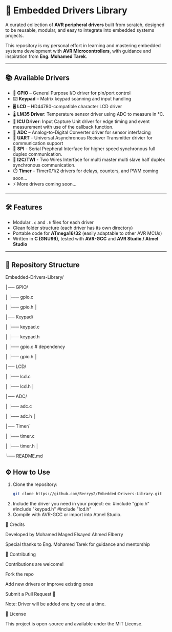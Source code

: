 # 🚀 Embedded Drivers Library  

A curated collection of **AVR peripheral drivers** built from scratch, designed to be reusable, modular, and easy to integrate into embedded systems projects.  

This repository is my personal effort in learning and mastering embedded systems development with **AVR Microcontrollers**, with guidance and inspiration from **Eng. Mohamed Tarek**.  

---

## 📚 Available Drivers  
- 🔌 **GPIO** – General Purpose I/O driver for pin/port control  
- ⌨️ **Keypad** – Matrix keypad scanning and input handling  
- 🖥️ **LCD** – HD44780-compatible character LCD driver
- 🌡️ **LM35 Driver**: Temperature sensor driver using ADC to measure in °C.  
- 📸 **ICU Driver**: Input Capture Unit driver for edge timing and event measurement with use of the callback function.  
- 📡 **ADC** – Analog-to-Digital Converter driver for sensor interfacing
- 📡 **UART** - Universal Asynchronous Reciever Transmitter drivier for communication support
- 📡 **SPI** - Serial Prepheral Interface for higher speed synchronous full duplex communication.
- 📡 **I2C/TWI** - Two Wires Interface for multi master multi slave half duplex synchronous communication. 
- ⏱️ **Timer** – Timer0/1/2 drivers for delays, counters, and PWM  coming soon... 
- ⚡ More drivers coming soon...  

---

## 🛠️ Features  
- Modular `.c` and `.h` files for each driver  
- Clean folder structure (each driver has its own directory)  
- Portable code for **ATmega16/32** (easily adaptable to other AVR MCUs)  
- Written in **C (GNU99)**, tested with **AVR-GCC** and **AVR Studio / Atmel Studio**  

---

## 📂 Repository Structure  

Embedded-Drivers-Library/

│── GPIO/

   │ ├── gpio.c

   │ ├── gpio.h
   │


│── Keypad/

   │ ├── keypad.c

   │ ├── keypad.h
   
   │ ├── gpio.c # dependency

   │ ├── gpio.h
   │


│── LCD/

   │ ├── lcd.c

   │ ├── lcd.h
   │


│── ADC/

   │ ├── adc.c

   │ ├── adc.h
   │


│── Timer/

   │ ├── timer.c

   │ ├── timer.h
   │


└── README.md

## ⚙️ How to Use  

1. Clone the repository:  
   ```bash
   git clone https://github.com/Berryy2/Embedded-Drivers-Library.git

2. Include the driver you need in your project:
  ex:
  #include "gpio.h"
  #include "keypad.h"
  #include "lcd.h"
3. Compile with AVR-GCC or import into Atmel Studio.

🤝 Credits

Developed by Mohamed Maged Elsayed Ahmed Elberry

Special thanks to Eng. Mohamed Tarek for guidance and mentorship

🌟 Contributing

Contributions are welcome!

Fork the repo

Add new drivers or improve existing ones

Submit a Pull Request 🚀

Note: Driver will be added one by one at a time.

📜 License

This project is open-source and available under the MIT License.
